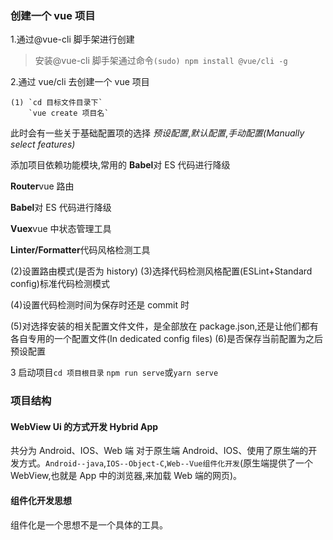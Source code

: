 ### 创建一个 vue 项目

1.通过@vue-cli 脚手架进行创建

> 安装@vue-cli 脚手架通过命令`(sudo) npm install @vue/cli -g`

2.通过 vue/cli 去创建一个 vue 项目

    (1) `cd 目标文件目录下`
        `vue create 项目名`

此时会有一些关于基础配置项的选择
_预设配置_,_默认配置_,_手动配置(Manually select features)_

添加项目依赖功能模块,常用的
**Babel**对 ES 代码进行降级

**Router**vue 路由

**Babel**对 ES 代码进行降级

**Vuex**vue 中状态管理工具

**Linter/Formatter**代码风格检测工具

(2)设置路由模式(是否为 history)
(3)选择代码检测风格配置(ESLint+Standard config)标准代码检测模式

(4)设置代码检测时间为保存时还是 commit 时

(5)对选择安装的相关配置文件文件，是全部放在 package.json,还是让他们都有各自专用的一个配置文件(In dedicated config files)
(6)是否保存当前配置为之后预设配置

3 启动项目`cd 项目根目录` `npm run serve`或`yarn serve`

### 项目结构

#### WebView Ui 的方式开发 Hybrid App

共分为 Android、IOS、Web 端
对于原生端 Android、IOS、使用了原生端的开发方式。`Android--java`,`IOS--Object-C`,`Web--Vue组件化开发`(原生端提供了一个 WebView,也就是 App 中的浏览器,来加载 Web 端的网页)。

#### 组件化开发思想

组件化是一个思想不是一个具体的工具。
